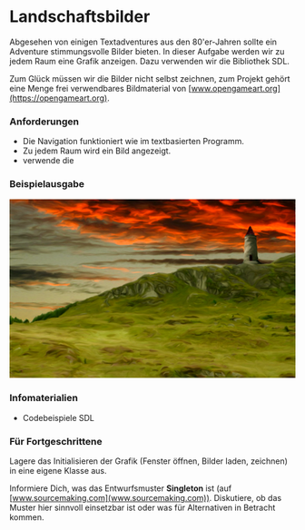 
# Landschaftsbilder

Abgesehen von einigen Textadventures aus den 80'er-Jahren sollte ein Adventure stimmungsvolle Bilder bieten. In dieser Aufgabe werden wir zu jedem Raum eine Grafik anzeigen. Dazu verwenden wir die Bibliothek SDL.

Zum Glück müssen wir die Bilder nicht selbst zeichnen, zum Projekt gehört eine Menge frei verwendbares Bildmaterial von [www.opengameart.org](https://opengameart.org).

### Anforderungen

* Die Navigation funktioniert wie im textbasierten Programm.
* Zu jedem Raum wird ein Bild angezeigt.
* verwende die 

### Beispielausgabe

![](bilder/turm.png)

### Infomaterialien

* Codebeispiele SDL


### Für Fortgeschrittene

Lagere das Initialisieren der Grafik (Fenster öffnen, Bilder laden, zeichnen) in eine eigene Klasse aus. 

Informiere Dich, was das Entwurfsmuster **Singleton** ist (auf [www.sourcemaking.com](www.sourcemaking.com)). Diskutiere, ob das Muster hier sinnvoll einsetzbar ist oder was für Alternativen in Betracht kommen.
